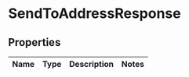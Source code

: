 # SendToAddressResponse

## Properties
Name | Type | Description | Notes
------------ | ------------- | ------------- | -------------
